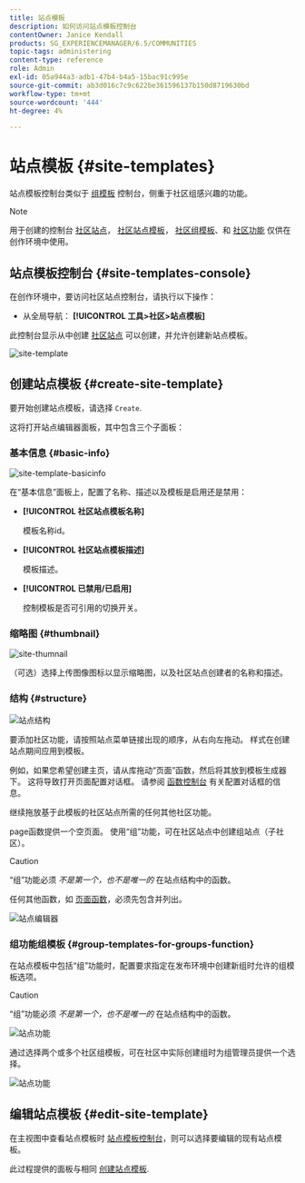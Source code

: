 ```yaml
---
title: 站点模板
description: 如何访问站点模板控制台
contentOwner: Janice Kendall
products: SG_EXPERIENCEMANAGER/6.5/COMMUNITIES
topic-tags: administering
content-type: reference
role: Admin
exl-id: 05a944a3-adb1-47b4-b4a5-15bac91c995e
source-git-commit: ab3d016c7c9c622be361596137b150d8719630bd
workflow-type: tm+mt
source-wordcount: '444'
ht-degree: 4%

---
```


# 站点模板 {#site-templates}

站点模板控制台类似于 [组模板](tools-groups.md) 控制台，侧重于社区组感兴趣的功能。

>[!NOTE]
>
>用于创建的控制台 [社区站点](sites-console.md)， [社区站点模板](sites.md)， [社区组模板](tools-groups.md)、和 [社区功能](functions.md) 仅供在创作环境中使用。

## 站点模板控制台 {#site-templates-console}

在创作环境中，要访问社区站点控制台，请执行以下操作：

* 从全局导航： **[!UICONTROL 工具>社区>站点模板]**

此控制台显示从中创建 [社区站点](sites-console.md) 可以创建，并允许创建新站点模板。

![site-template](assets/site-template.png)

## 创建站点模板 {#create-site-template}

要开始创建站点模板，请选择 `Create`.

这将打开站点编辑器面板，其中包含三个子面板：

### 基本信息 {#basic-info}

![site-template-basicinfo](assets/site-template-basicinfo.png)

在“基本信息”面板上，配置了名称、描述以及模板是启用还是禁用：

* **[!UICONTROL 社区站点模板名称]**

  模板名称id。

* **[!UICONTROL 社区站点模板描述]**

  模板描述。

* **[!UICONTROL 已禁用/已启用]**

  控制模板是否可引用的切换开关。

### 缩略图 {#thumbnail}

![site-thumnail](assets/site-thumbnail.png)

（可选）选择上传图像图标以显示缩略图，以及社区站点创建者的名称和描述。

### 结构 {#structure}

![站点结构](assets/site-structure.png)

要添加社区功能，请按照站点菜单链接出现的顺序，从右向左拖动。 样式在创建站点期间应用到模板。

例如，如果您希望创建主页，请从库拖动“页面”函数，然后将其放到模板生成器下。 这将导致打开页面配置对话框。 请参阅 [函数控制台](functions.md) 有关配置对话框的信息。

继续拖放基于此模板的社区站点所需的任何其他社区功能。

page函数提供一个空页面。 使用“组”功能，可在社区站点中创建组站点（子社区）。

>[!CAUTION]
>
>“组”功能必须 *不是第一个，也不是唯一的* 在站点结构中的函数。
>
>任何其他函数，如 [页面函数](functions.md#page-function)，必须先包含并列出。

![站点编辑器](assets/site-editor.png)

### 组功能组模板 {#group-templates-for-groups-function}

在站点模板中包括“组”功能时，配置要求指定在发布环境中创建新组时允许的组模板选项。

>[!CAUTION]
>
>“组”功能必须 *不是第一个，也不是唯一的* 在站点结构中的函数。

![站点功能](assets/site-functions.png)

通过选择两个或多个社区组模板，可在社区中实际创建组时为组管理员提供一个选择。

![站点功能](assets/site-functions1.png)

## 编辑站点模板 {#edit-site-template}

在主视图中查看站点模板时 [站点模板控制台](#site-templates-console)，则可以选择要编辑的现有站点模板。

此过程提供的面板与相同 [创建站点模板](#create-site-template).
